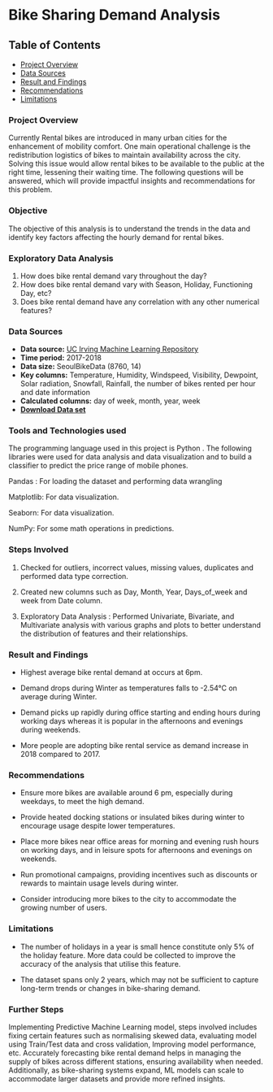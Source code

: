 # Bike Sharing Demand Analysis

## Table of Contents

- [Project Overview](#project-overview)
- [Data Sources](#data-sources)
- [Result and Findings](#result-and-findings)
- [Recommendations](#recommendations)
- [Limitations](#limitations)

### Project Overview

Currently Rental bikes are introduced in many urban cities for the enhancement of mobility comfort. One main operational challenge is the redistribution logistics of bikes to maintain availability across the city. Solving this issue would allow rental bikes to be available to the public at the right time, lessening their waiting time. The following questions will be answered, which will provide impactful insights and recommendations for this problem.

### Objective

The objective of this analysis is to understand the trends in the data and identify key factors affecting the hourly demand for rental bikes.

### Exploratory Data Analysis

1. How does bike rental demand vary throughout the day?
2. How does bike rental demand vary with Season, Holiday, Functioning Day, etc?
3. Does bike rental demand have any correlation with any other numerical features?

### Data Sources

- **Data source:** <a href="https://archive.ics.uci.edu/dataset/560/seoul+bike+sharing+demand" target="_blank">UC Irving Machine Learning Repository</a>
- **Time period:** 2017-2018
- **Data size:** SeoulBikeData (8760, 14)
- **Key columns:** Temperature, Humidity, Windspeed, Visibility, Dewpoint, Solar radiation, Snowfall, Rainfall, the number of bikes rented per hour and date information 
- **Calculated columns:** day of week, month, year, week
- [**Download Data set**](https://github.com/AaronW184/Seoul-Bike-Sharing-Demand/blob/main/SeoulBikeData.csv)

### Tools and Technologies used

The programming language used in this project is Python . The following libraries were used for data analysis and data visualization and to build a classifier to predict the price range of mobile phones.

Pandas : For loading the dataset and performing data wrangling

Matplotlib: For data visualization.

Seaborn: For data visualization.

NumPy: For some math operations in predictions.

### Steps Involved

1. Checked for outliers, incorrect values, missing values, duplicates and performed data type correction.

2. Created new columns such as Day, Month, Year, Days_of_week and week from Date column.
   
3. Exploratory Data Analysis : Performed Univariate, Bivariate, and Multivariate analysis with various graphs and plots to better understand the distribution of features and their relationships.

### Result and Findings

- Highest average bike rental demand at occurs at 6pm.

- Demand drops during Winter as temperatures falls to -2.54°C on average during Winter. 

- Demand picks up rapidly during office starting and ending hours during working days whereas it is popular in the afternoons and evenings during weekends.

- More people are adopting bike rental service as demand increase in 2018 compared to 2017.

### Recommendations

- Ensure more bikes are available around 6 pm, especially during weekdays, to meet the high demand.

- Provide heated docking stations or insulated bikes during winter to encourage usage despite lower temperatures.

- Place more bikes near office areas for morning and evening rush hours on working days, and in leisure spots for afternoons and evenings on weekends.

- Run promotional campaigns, providing incentives such as discounts or rewards to maintain usage levels during winter.

- Consider introducing more bikes to the city to accommodate the growing number of users.

### Limitations

- The number of holidays in a year is small hence constitute only 5% of the holiday feature. More data could be collected to improve the accuracy of the analysis that utilise this feature.
  
- The dataset spans only 2 years, which may not be sufficient to capture long-term trends or changes in bike-sharing demand.

### Further Steps

Implementing Predictive Machine Learning model, steps involved includes fixing certain features such as normalising skewed data, evaluating model using Train/Test data and cross validation, Improving model performance, etc. Accurately forecasting bike rental demand helps in managing the supply of bikes across different stations, ensuring availability when needed. Additionally, as bike-sharing systems expand, ML models can scale to accommodate larger datasets and provide more refined insights.
